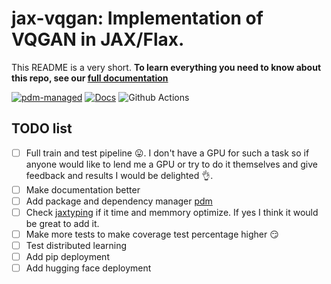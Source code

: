# jax-vqgan: Implementation of VQGAN in JAX/Flax.

This README is a very short. **To learn everything you need to know about this repo, see our [full documentation](https://wolodjaz.github.io/jax-vqgan/)**

[![pdm-managed](https://img.shields.io/badge/pdm-managed-blueviolet)](https://pdm.fming.dev) [![Docs](https://img.shields.io/badge/Docs-mkdocs-blue?style=flat)](https://squidfunk.github.io/mkdocs-material/) ![Github Actions](https://github.com/pdm-project/pdm/workflows/Tests/badge.svg)
## TODO list

- [ ] Full train and test pipeline 😛. I don't have a GPU for such a task so if anyone would like to lend me a GPU or try to do it themselves and give feedback and results I would be delighted 👌.
- [ ] Make documentation better
- [ ] Add package and dependency manager [pdm](https://github.com/pdm-project/pdm)
- [ ] Check [jaxtyping](https://github.com/google/jaxtyping) if it time and memmory optimize. If yes I think it would be great to add it.
- [ ] Make more tests to make coverage test percentage higher 😏
- [ ] Test distributed learning
- [ ] Add pip deployment
- [ ] Add hugging face deployment
